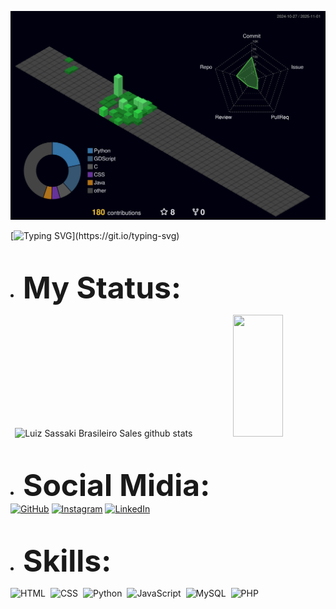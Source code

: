 ![](./profile-3d-contrib/profile-night-green.svg)



[![Typing SVG](https://readme-typing-svg.herokuapp.com/?color=15A412&size=30&center=true&vCenter=true&width=1000&lines=Developer+and+Cybersecurity;)](https://git.io/typing-svg)


<br><li><b><font size="45">My Status:</font></b></li>
<div align="center">
  <img width="49%" height="195px" src="https://github-readme-stats.vercel.app/api?username=Luiz-sassaki&show_icons=true&count_private=true&hide_border=true&title_color=FF3232&icon_color=FF3232&text_color=FFFFFF&bg_color=000000" alt="Luiz Sassaki Brasileiro Sales github stats" /> 
  
  <img width="40%" height="195px" src="https://github-readme-stats.vercel.app/api/top-langs/?username=Luiz-sassaki&layout=compact&hide_border=true&title_color=FF3232&text_color=FFFFFF&bg_color=000000" />
</div>

<br><li><b><font size="45">Social Midia:</font></b></li>
[![GitHub](https://img.shields.io/badge/GitHub-0D1117?style=for-the-badge&logo=github&logoColor=white)](https://github.com/Luiz-sassaki?tab=repositories)
[![Instagram](https://img.shields.io/badge/Instagram-0D1117?style=for-the-badge&logo=instagram&labelColor=0D1117)](https://www.instagram.com/sassakilz/)
[![LinkedIn](https://img.shields.io/badge/LinkedIn-0D1117?style=for-the-badge&logo=linkedin&logoColor=0D1117)](https://www.linkedin.com/in/luiz-sassaki/)


<br><li><b><font size="45">Skills:</font></b></li>

![HTML](https://img.shields.io/badge/-HTML-0D1117?style=for-the-badge&logo=html5&labelColor=0D1117)&nbsp;
![CSS](https://img.shields.io/badge/-CSS-0D1117?style=for-the-badge&logo=CSS3&logoColor=1572B6&labelColor=0D1117)&nbsp;
![Python](https://img.shields.io/badge/-python-0D1117?style=for-the-badge&logo=python&logoColor=1572B6&labelColor=0D1117)&nbsp;
![JavaScript](https://img.shields.io/badge/-JavaScript-0D1117?style=for-the-badge&logo=javascript&labelColor=0D1117&textColor=0D1117)&nbsp;
![MySQL](https://img.shields.io/badge/-mysql-0D1117?style=for-the-badge&logo=mysql&labelColor=0D1117)&nbsp;
![PHP](https://img.shields.io/badge/PHP-0D1117?style=for-the-badge&logo=php&labelColor=0D1117)&nbsp;
